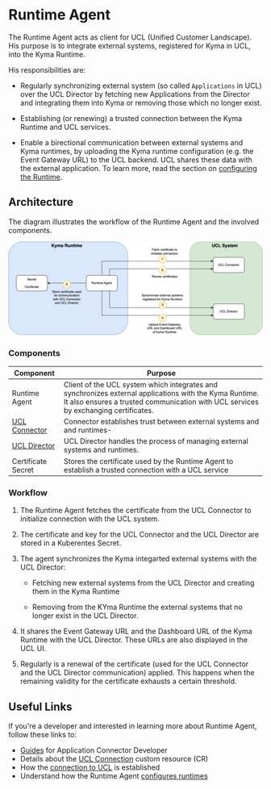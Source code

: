 # Runtime Agent

The Runtime Agent acts as client for UCL (Unified Customer Landscape). His purpose is to integrate external systems, registered for Kyma in UCL, into the Kyma Runtime.

His responsibilities are:

- Regularly synchronizing external system (so called `Applications` in UCL) over the UCL Director by fetching new Applications from the  Director and integrating them into Kyma or removing those which no longer exist.

- Establishing (or renewing) a trusted connection between the Kyma Runtime and UCL services.

- Enable a birectional communication between external systems and Kyma runtimes, by uploading the Kyma runtime configuration (e.g. the Event Gateway URL) to the UCL backend. UCL shares these data with the external application. To learn more, read the section on [configuring the Runtime](./runtime-agent/07-20-configuring-runtime.md).


## Architecture

The diagram illustrates the workflow of the Runtime Agent and the involved components.


![Runtime Agent architecture](./assets/agent-architecture.png)


### Components

|Component|Purpose|
|--|--|
|Runtime Agent|Client of the UCL system which integrates and synchronizes external applications with the Kyma Runtime. It also ensures a trusted communication with UCL services by exchanging certificates.|
|[UCL Connector](https://github.com/kyma-incubator/compass/blob/main/docs/connector/02-01-connector-service.md)|Connector establishes trust between external systems and and runtimes-|
|[UCL Director](https://github.com/kyma-incubator/compass/blob/master/docs/compass/02-01-components.md#director)|UCL Director handles the process of managing external systems and runtimes.|
|Certificate Secret|Stores the certificate used by the Runtime Agent to establish a trusted connection with a UCL service|

### Workflow

1. The Runtime Agent fetches the certificate from the UCL Connector to initialize connection with the UCL system.

2. The certificate and key for the UCL Connector and the UCL Director are stored in a Kuberentes Secret.

3. The agent synchronizes the Kyma integarted external systems with the UCL Director:

    * Fetching new external systems from the UCL Director and creating them in the Kyma Runtime

    * Removing from the KYma Runtime the external systems that no longer exist in the UCL Director.

4. It shares the Event Gateway URL and the Dashboard URL of the Kyma Runtime with the UCL Director. These URLs are also displayed in the UCL UI.

5. Regularly is a renewal of the certificate (used for the UCL Connector and the UCL Director communication) applied. This happens when the remaining validity for the certificate exhausts a certain threshold.


## Useful Links

If you're a developer and interested in learning more about Runtime Agent, follow these links to:

- [Guides](./developer/README.md) for Application Connector Developer
- Details about the [UCL Connection](../../resources/06-20-compassconnection.md) custom resource (CR)
- How the [connection to UCL](./07-10-ucl-connection.md) is established
- Understand how the Runtime Agent [configures runtimes](./07-20-configuring-runtime.md)

